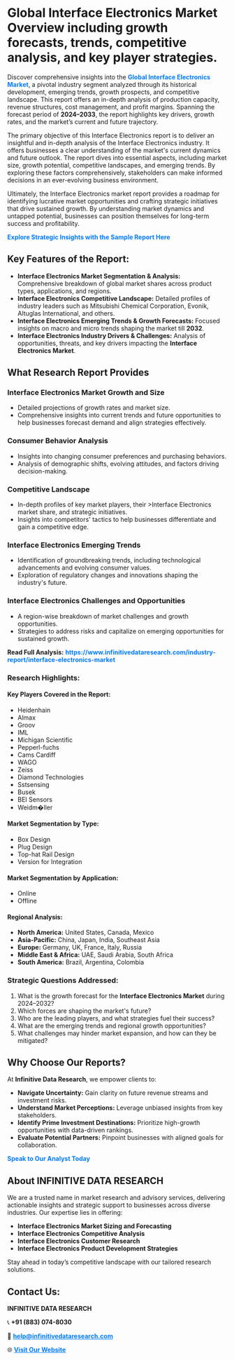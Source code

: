 <h1>Global Interface Electronics Market Overview including growth forecasts, trends, competitive analysis, and key player strategies.</h1>
<p>
Discover comprehensive insights into the 
<a href="https://www.infinitivedataresearch.com/industry-report/interface-electronics-market" rel="dofollow" style="color: #007BFF; text-decoration: none;"><strong>Global Interface Electronics Market</strong></a>, a pivotal industry segment analyzed through its historical development, emerging trends, growth prospects, and competitive landscape. This report offers an in-depth analysis of production capacity, revenue structures, cost management, and profit margins. Spanning the forecast period of <strong>2024–2033</strong>, the report highlights key drivers, growth rates, and the market’s current and future trajectory.
</p>
<p>
The primary objective of this Interface Electronics report is to deliver an insightful and in-depth analysis of the Interface Electronics industry. It offers businesses a clear understanding of the market's current dynamics and future outlook. The report dives into essential aspects, including market size, growth potential, competitive landscapes, and emerging trends. By exploring these factors comprehensively, stakeholders can make informed decisions in an ever-evolving business environment.
</p>
<p>
Ultimately, the Interface Electronics market report provides a roadmap for identifying lucrative market opportunities and crafting strategic initiatives that drive sustained growth. By understanding market dynamics and untapped potential, businesses can position themselves for long-term success and profitability.
</p>
<p>
<a href="https://www.infinitivedataresearch.com/request-sample/reportId=107106" style="color: #007BFF; text-decoration: none;"><strong>Explore Strategic Insights with the Sample Report Here</strong></a>
</p>

<h2>Key Features of the Report:</h2>
<ul>
<li><strong>Interface Electronics Market Segmentation & Analysis:</strong> Comprehensive breakdown of global market shares across product types, applications, and regions.</li>
<li><strong>Interface Electronics Competitive Landscape:</strong> Detailed profiles of industry leaders such as Mitsubishi Chemical Corporation, Evonik, Altuglas International, and others.</li>
<li><strong>Interface Electronics Emerging Trends & Growth Forecasts:</strong> Focused insights on macro and micro trends shaping the market till <strong>2032</strong>.</li>
<li><strong>Interface Electronics Industry Drivers & Challenges:</strong> Analysis of opportunities, threats, and key drivers impacting the <strong>Interface Electronics Market</strong>.</li>
</ul>

<h2>What Research Report Provides</h2>
<h3>Interface Electronics Market Growth and Size</h3>
<ul>
<li>Detailed projections of growth rates and market size.</li>
<li>Comprehensive insights into current trends and future opportunities to help businesses forecast demand and align strategies effectively.</li>
</ul>

<h3>Consumer Behavior Analysis</h3>
<ul>
<li>Insights into changing consumer preferences and purchasing behaviors.</li>
<li>Analysis of demographic shifts, evolving attitudes, and factors driving decision-making.</li>
</ul>

<h3>Competitive Landscape</h3>
<ul>
<li>In-depth profiles of key market players, their >Interface Electronics market share, and strategic initiatives.</li>
<li>Insights into competitors' tactics to help businesses differentiate and gain a competitive edge.</li>
</ul>

<h3>Interface Electronics Emerging Trends</h3>
<ul>
<li>Identification of groundbreaking trends, including technological advancements and evolving consumer values.</li>
<li>Exploration of regulatory changes and innovations shaping the industry's future.</li>
</ul>

<h3>Interface Electronics Challenges and Opportunities</h3>
<ul>
<li>A region-wise breakdown of market challenges and growth opportunities.</li>
<li>Strategies to address risks and capitalize on emerging opportunities for sustained growth.</li>
</ul>
<p><strong>Read Full Analysis:</strong> <a href="https://www.infinitivedataresearch.com/industry-report/interface-electronics-market" rel="dofollow" style="color: #007BFF; text-decoration: none;"><strong>https://www.infinitivedataresearch.com/industry-report/interface-electronics-market</strong></a></p>
<h3>Research Highlights:</h3>
<h4>Key Players Covered in the Report:</h4>
<ul><li>Heidenhain</li><li>Almax</li><li>Groov</li><li>IML</li><li>Michigan Scientific</li><li>Pepperl-fuchs</li><li>Cams Cardiff</li><li>WAGO</li><li>Zeiss</li><li>Diamond Technologies</li><li>Sstsensing</li><li>Busek</li><li>BEI Sensors</li><li>Weidm�ller</li></ul>
<h4>Market Segmentation by Type:</h4>
<ul><li>Box Design</li><li>Plug Design</li><li>Top-hat Rail Design</li><li>Version for Integration</li></ul>
<h4>Market Segmentation by Application:</h4>
<ul><li>Online</li><li>Offline</li></ul>

<h4>Regional Analysis:</h4>
<ul>
<li><strong>North America:</strong> United States, Canada, Mexico</li>
<li><strong>Asia-Pacific:</strong> China, Japan, India, Southeast Asia</li>
<li><strong>Europe:</strong> Germany, UK, France, Italy, Russia</li>
<li><strong>Middle East & Africa:</strong> UAE, Saudi Arabia, South Africa</li>
<li><strong>South America:</strong> Brazil, Argentina, Colombia</li>
</ul>

<h3>Strategic Questions Addressed:</h3>
<ol>
<li>What is the growth forecast for the <strong>Interface Electronics Market</strong> during 2024–2032?</li>
<li>Which forces are shaping the market's future?</li>
<li>Who are the leading players, and what strategies fuel their success?</li>
<li>What are the emerging trends and regional growth opportunities?</li>
<li>What challenges may hinder market expansion, and how can they be mitigated?</li>
</ol>

<h2>Why Choose Our Reports?</h2>
<p>At <strong>Infinitive Data Research</strong>, we empower clients to:</p>
<ul>
<li><strong>Navigate Uncertainty:</strong> Gain clarity on future revenue streams and investment risks.</li>
<li><strong>Understand Market Perceptions:</strong> Leverage unbiased insights from key stakeholders.</li>
<li><strong>Identify Prime Investment Destinations:</strong> Prioritize high-growth opportunities with data-driven rankings.</li>
<li><strong>Evaluate Potential Partners:</strong> Pinpoint businesses with aligned goals for collaboration.</li>
</ul>
<p><a href="https://www.infinitivedataresearch.com/industry-report/interface-electronics-market" rel="dofollow" style="color: #007BFF; text-decoration: none;"><strong>Speak to Our Analyst Today</strong></a></p>

<h2>About INFINITIVE DATA RESEARCH</h2>
<p>We are a trusted name in market research and advisory services, delivering actionable insights and strategic support to businesses across diverse industries. Our expertise lies in offering:</p>
<ul>
<li><strong>Interface Electronics Market Sizing and Forecasting</strong></li>
<li><strong>Interface Electronics Competitive Analysis</strong></li>
<li><strong>Interface Electronics Customer Research</strong></li>
<li><strong>Interface Electronics Product Development Strategies</strong></li>
</ul>
<p>Stay ahead in today’s competitive landscape with our tailored research solutions.</p>

<h2>Contact Us:</h2>
<p><strong>INFINITIVE DATA RESEARCH</strong></p>
<p>📞 <strong>+91 (883) 074-8030</strong></p>
<p>📧 <strong><a href="mailto:help@infinitivedataresearch.com" style="color: #007BFF;">help@infinitivedataresearch.com</a></strong></p>
<p>🌐 <strong><a href="https://www.infinitivedataresearch.com" rel="dofollow" style="color: #007BFF;">Visit Our Website</a></strong></p>